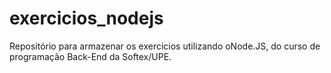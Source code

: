 # exercicios_nodejs
Repositório para armazenar os exercicios utilizando oNode.JS, do curso de programação Back-End da Softex/UPE. 
